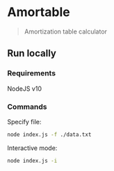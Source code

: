 # Amortable

> Amortization table calculator

## Run locally

### Requirements

NodeJS v10

### Commands

Specify file:

```bash
node index.js -f ./data.txt
```

Interactive mode:

```bash
node index.js -i
```
